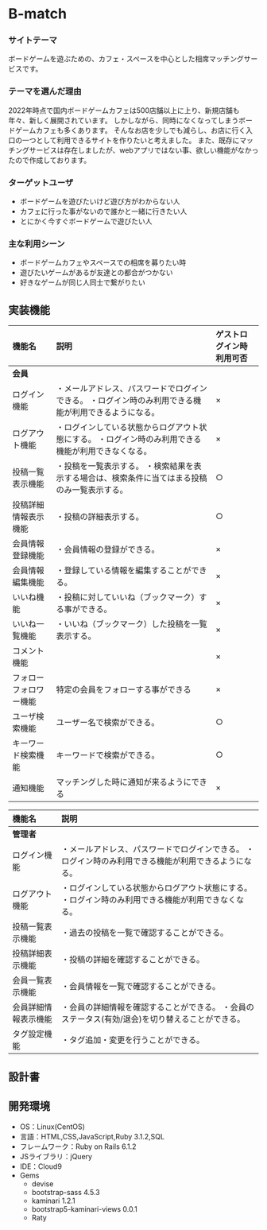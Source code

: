 # B-match

### サイトテーマ
ボードゲームを遊ぶための、カフェ・スペースを中心とした相席マッチングサービスです。

### テーマを選んだ理由
2022年時点で国内ボードゲームカフェは500店舗以上に上り、新規店舗も年々、新しく展開されています。
しかしながら、同時になくなってしまうボードゲームカフェも多くあります。
そんなお店を少しでも減らし、お店に行く入口の一つとして利用できるサイトを作りたいと考えました。
また、既存にマッチングサービスは存在しましたが、webアプリではない事、欲しい機能がなかったので作成しております。

### ターゲットユーザ
- ボードゲームを遊びたいけど遊び方がわからない人
- カフェに行った事がないので誰かと一緒に行きたい人
- とにかく今すぐボードゲームで遊びたい人

### 主な利用シーン
- ボードゲームカフェやスペースでの相席を募りたい時
- 遊びたいゲームがあるが友達との都合がつかない
- 好きなゲームが同じ人同士で繋がりたい


## 実装機能

| 機能名 | 説明 | ゲストログイン時利用可否 |
|:---|:---|:---|
| **会員** |||
| ログイン機能 |・メールアドレス、パスワードでログインできる。 ・ログイン時のみ利用できる機能が利用できるようになる。|×|
| ログアウト機能 |・ログインしている状態からログアウト状態にする。 ・ログイン時のみ利用できる機能が利用できなくなる。|×|
| 投稿一覧表示機能 |・投稿を一覧表示する。 ・検索結果を表示する場合は、検索条件に当てはまる投稿のみ一覧表示する。|○|
| 投稿詳細情報表示機能 |・投稿の詳細表示する。|○|
| 会員情報登録機能 |・会員情報の登録ができる。 |×|
| 会員情報編集機能 |・登録している情報を編集することができる。|×|
| いいね機能 | ・投稿に対していいね（ブックマーク）する事ができる。 |×|
| いいね一覧機能 | ・いいね（ブックマーク）した投稿を一覧表示する。 |×|
| コメント機能 ||×|
| フォローフォロワー機能 | 特定の会員をフォローする事ができる |×|
| ユーザ検索機能 | ユーザー名で検索ができる。 |○|
| キーワード検索機能 | キーワードで検索ができる。 |○|
| 通知機能 | マッチングした時に通知が来るようにできる |×|


| 機能名 | 説明 |
|:---|:---|
| **管理者** ||
| ログイン機能|・メールアドレス、パスワードでログインできる。 ・ログイン時のみ利用できる機能が利用できるようになる。|
| ログアウト機能|・ログインしている状態からログアウト状態にする。 ・ログイン時のみ利用できる機能が利用できなくなる。|
| 投稿一覧表示機能|・過去の投稿を一覧で確認することができる。|
| 投稿詳細表示機能|・投稿の詳細を確認することができる。|
| 会員一覧表示機能|・会員情報を一覧で確認することができる。|
| 会員詳細情報表示機能|・会員の詳細情報を確認することができる。 ・会員のステータス(有効/退会)を切り替えることができる。|
| タグ設定機能|・タグ追加・変更を行うことができる。|


## 設計書


## 開発環境
- OS：Linux(CentOS)
- 言語：HTML,CSS,JavaScript,Ruby 3.1.2,SQL
- フレームワーク：Ruby on Rails 6.1.2
- JSライブラリ：jQuery
- IDE：Cloud9
- Gems 
  - devise
  - bootstrap-sass 4.5.3
  - kaminari 1.2.1
  - bootstrap5-kaminari-views 0.0.1
  - Raty
